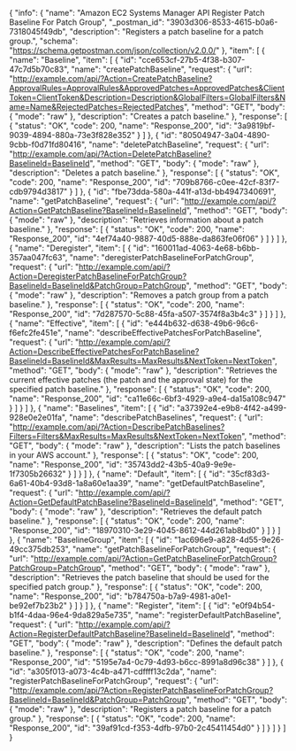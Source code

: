{
  "info": {
    "name": "Amazon EC2 Systems Manager API Register Patch Baseline For Patch Group",
    "_postman_id": "3903d306-8533-4615-b0a6-7318045f49db",
    "description": "Registers a patch baseline for a patch group.",
    "schema": "https://schema.getpostman.com/json/collection/v2.0.0/"
  },
  "item": [
    {
      "name": "Baseline",
      "item": [
        {
          "id": "cce653cf-27b5-4f38-b307-47c7d5b70c83",
          "name": "createPatchBaseline",
          "request": {
            "url": "http://example.com/api/?Action=CreatePatchBaseline?ApprovalRules=ApprovalRules&ApprovedPatches=ApprovedPatches&ClientToken=ClientToken&Description=Description&GlobalFilters=GlobalFilters&Name=Name&RejectedPatches=RejectedPatches",
            "method": "GET",
            "body": {
              "mode": "raw"
            },
            "description": "Creates a patch baseline."
          },
          "response": [
            {
              "status": "OK",
              "code": 200,
              "name": "Response_200",
              "id": "3a9819bf-9039-4894-880a-73e3f828e352"
            }
          ]
        },
        {
          "id": "80504947-3a04-4890-9cbb-f0d71fd80416",
          "name": "deletePatchBaseline",
          "request": {
            "url": "http://example.com/api/?Action=DeletePatchBaseline?BaselineId=BaselineId",
            "method": "GET",
            "body": {
              "mode": "raw"
            },
            "description": "Deletes a patch baseline."
          },
          "response": [
            {
              "status": "OK",
              "code": 200,
              "name": "Response_200",
              "id": "709b8766-c0ee-42cf-83f7-cdb9794d3817"
            }
          ]
        },
        {
          "id": "fbe73dda-580a-441f-a13d-bb4947340691",
          "name": "getPatchBaseline",
          "request": {
            "url": "http://example.com/api/?Action=GetPatchBaseline?BaselineId=BaselineId",
            "method": "GET",
            "body": {
              "mode": "raw"
            },
            "description": "Retrieves information about a patch baseline."
          },
          "response": [
            {
              "status": "OK",
              "code": 200,
              "name": "Response_200",
              "id": "4ef74a40-9887-40d5-888e-da863fe06f06"
            }
          ]
        }
      ]
    },
    {
      "name": "Deregister",
      "item": [
        {
          "id": "160011ad-4063-4e68-b6bb-357aa047fc63",
          "name": "deregisterPatchBaselineForPatchGroup",
          "request": {
            "url": "http://example.com/api/?Action=DeregisterPatchBaselineForPatchGroup?BaselineId=BaselineId&PatchGroup=PatchGroup",
            "method": "GET",
            "body": {
              "mode": "raw"
            },
            "description": "Removes a patch group from a patch baseline."
          },
          "response": [
            {
              "status": "OK",
              "code": 200,
              "name": "Response_200",
              "id": "7d287570-5c88-45fa-a507-3574f8a3b4c3"
            }
          ]
        }
      ]
    },
    {
      "name": "Effective",
      "item": [
        {
          "id": "e444b632-d638-49b6-96c6-f6efc2fe451e",
          "name": "describeEffectivePatchesForPatchBaseline",
          "request": {
            "url": "http://example.com/api/?Action=DescribeEffectivePatchesForPatchBaseline?BaselineId=BaselineId&MaxResults=MaxResults&NextToken=NextToken",
            "method": "GET",
            "body": {
              "mode": "raw"
            },
            "description": "Retrieves the current effective patches (the patch and the approval state) for the specified patch baseline."
          },
          "response": [
            {
              "status": "OK",
              "code": 200,
              "name": "Response_200",
              "id": "ca11e66c-6bf3-4929-a9e4-da15a108c947"
            }
          ]
        }
      ]
    },
    {
      "name": "Baselines",
      "item": [
        {
          "id": "a37392e4-e9b8-4f42-a499-928e0e2e01fa",
          "name": "describePatchBaselines",
          "request": {
            "url": "http://example.com/api/?Action=DescribePatchBaselines?Filters=Filters&MaxResults=MaxResults&NextToken=NextToken",
            "method": "GET",
            "body": {
              "mode": "raw"
            },
            "description": "Lists the patch baselines in your AWS account."
          },
          "response": [
            {
              "status": "OK",
              "code": 200,
              "name": "Response_200",
              "id": "35743dd2-43b5-40a9-9e9e-1f7305b26632"
            }
          ]
        }
      ]
    },
    {
      "name": "Default",
      "item": [
        {
          "id": "35cf83d3-6a61-40b4-93d8-1a8a60e1aa39",
          "name": "getDefaultPatchBaseline",
          "request": {
            "url": "http://example.com/api/?Action=GetDefaultPatchBaseline?BaselineId=BaselineId",
            "method": "GET",
            "body": {
              "mode": "raw"
            },
            "description": "Retrieves the default patch baseline."
          },
          "response": [
            {
              "status": "OK",
              "code": 200,
              "name": "Response_200",
              "id": "18970310-3e29-4045-8612-44d261ab8bd0"
            }
          ]
        }
      ]
    },
    {
      "name": "BaselineGroup",
      "item": [
        {
          "id": "1ac696e9-a828-4d55-9e26-49cc375db253",
          "name": "getPatchBaselineForPatchGroup",
          "request": {
            "url": "http://example.com/api/?Action=GetPatchBaselineForPatchGroup?PatchGroup=PatchGroup",
            "method": "GET",
            "body": {
              "mode": "raw"
            },
            "description": "Retrieves the patch baseline that should be used for the specified patch group."
          },
          "response": [
            {
              "status": "OK",
              "code": 200,
              "name": "Response_200",
              "id": "b784750a-b7a9-4981-a0e1-be92ef7b23b2"
            }
          ]
        }
      ]
    },
    {
      "name": "Register",
      "item": [
        {
          "id": "e0f94b54-b1f4-4daa-96e4-9da829a5e735",
          "name": "registerDefaultPatchBaseline",
          "request": {
            "url": "http://example.com/api/?Action=RegisterDefaultPatchBaseline?BaselineId=BaselineId",
            "method": "GET",
            "body": {
              "mode": "raw"
            },
            "description": "Defines the default patch baseline."
          },
          "response": [
            {
              "status": "OK",
              "code": 200,
              "name": "Response_200",
              "id": "5195e7a4-0c79-4d93-b6cc-8991a8d96c38"
            }
          ]
        },
        {
          "id": "a305f013-a073-4c4b-a471-cdffff13c2da",
          "name": "registerPatchBaselineForPatchGroup",
          "request": {
            "url": "http://example.com/api/?Action=RegisterPatchBaselineForPatchGroup?BaselineId=BaselineId&PatchGroup=PatchGroup",
            "method": "GET",
            "body": {
              "mode": "raw"
            },
            "description": "Registers a patch baseline for a patch group."
          },
          "response": [
            {
              "status": "OK",
              "code": 200,
              "name": "Response_200",
              "id": "39af91cd-f353-4dfb-97b0-2c45411454d0"
            }
          ]
        }
      ]
    }
  ]
}